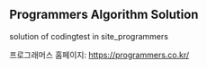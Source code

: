 ## Programmers Algorithm Solution

solution of codingtest in site_programmers

프로그래머스 홈페이지: <https://programmers.co.kr/>
